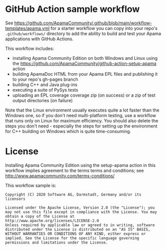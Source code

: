 # GitHub Action sample workflow

See https://github.com/ApamaCommunity/.github/blob/main/workflow-templates/apama.yml for a starter workflow you can 
copy into your repo's `.github/workflows/` directory to add the ability to build and test your Apama applications 
with GitHub Actions. 

This workflow includes:

* installing Apama Community Edition on both Windows and Linux using the https://github.com/ApamaCommunity/github-action-setup-apama action
* building ApamaDoc HTML from your Apama EPL files and publishing it to your repo's gh-pages branch
* building C++ and Java plug-ins
* executing a suite of PySys tests
* uploading an EPL coverage coverage zip (on success) or a zip of test output directories (on failure)

Note that the Linux environment usually executes quite a lot faster than the Windows one, so if you don't need 
multi-platform testing, use a workflow that runs only on Linux for maximum efficiency. You should also delete the 
steps you don't need - especially the steps for setting up the environment for C++ building on Windows which is quite 
time-consuming. 

# License

Installing Apama Community Edition using the setup-apama action in this workflow implies agreement to the terms 
terms and conditions; see http://www.apamacommunity.com/terms-conditions/

This workflow sample is:

	Copyright (C) 2020 Software AG, Darmstadt, Germany and/or its licensors

	Licensed under the Apache License, Version 2.0 (the "License"); you may not use this file except in compliance with the License. You may obtain a copy of the License at http://www.apache.org/licenses/LICENSE-2.0
	Unless required by applicable law or agreed to in writing, software distributed under the License is distributed on an "AS IS" BASIS, WITHOUT WARRANTIES OR CONDITIONS OF ANY KIND, either express or implied. See the License for the specific language governing permissions and limitations under the License.

